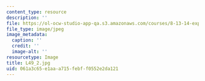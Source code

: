 ```yaml
---
content_type: resource
description: ''
file: https://ol-ocw-studio-app-qa.s3.amazonaws.com/courses/8-13-14-experimental-physics-i-ii-junior-lab-fall-2016-spring-2017/061a3c65e1aaa715febff0552e2da121_L49_2.jpg
file_type: image/jpeg
image_metadata:
  caption: ''
  credit: ''
  image-alt: ''
resourcetype: Image
title: L49_2.jpg
uid: 061a3c65-e1aa-a715-febf-f0552e2da121
---
```

